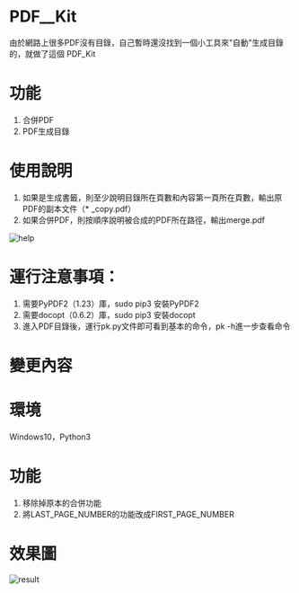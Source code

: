 # PDF__Kit
由於網路上很多PDF沒有目錄，自己暫時還沒找到一個小工具來"自動"生成目錄的，就做了這個 PDF_Kit

# 功能
1. 合併PDF
2. PDF生成目錄

# 使用說明
1. 如果是生成書籤，則至少說明目錄所在頁數和內容第一頁所在頁數，輸出原PDF的副本文件（* _copy.pdf）
2. 如果合併PDF，則按順序說明被合成的PDF所在路徑，輸出merge.pdf

![help](https://user-images.githubusercontent.com/48882710/56858991-d630d680-69b6-11e9-90fb-385f7a98962f.jpg)

# 運行注意事項：
1. 需要PyPDF2（1.23）庫，sudo pip3 安裝PyPDF2
2. 需要docopt（0.6.2）庫，sudo pip3 安裝docopt
3. 進入PDF目錄後，運行pk.py文件即可看到基本的命令，pk -h進一步查看命令

# 變更內容
# 環境
Windows10，Python3

# 功能
1. 移除掉原本的合併功能
2. 將LAST_PAGE_NUMBER的功能改成FIRST_PAGE_NUMBER

# 效果圖
![result](https://user-images.githubusercontent.com/48882710/56859078-54da4380-69b8-11e9-8984-e903ff723529.jpg)
